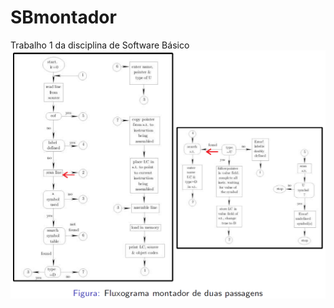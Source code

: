 # SBmontador
Trabalho 1 da disciplina de Software Básico
![Fluxograma do montador](/images/fluxograma.png)
